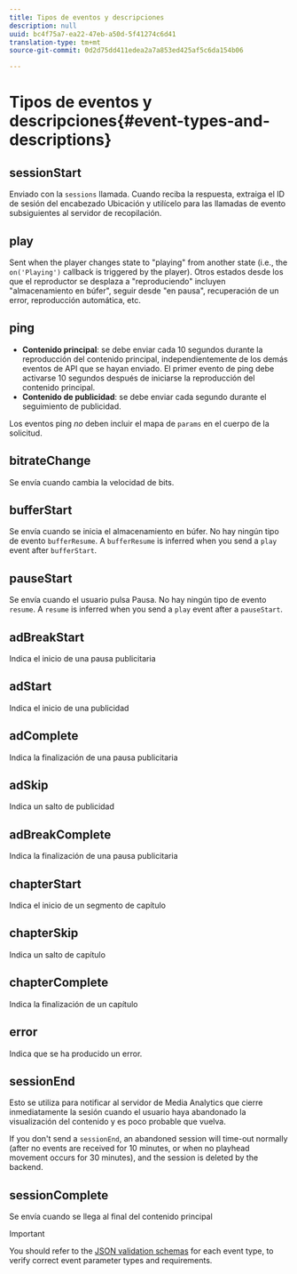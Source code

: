 ```yaml
---
title: Tipos de eventos y descripciones
description: null
uuid: bc4f75a7-ea22-47eb-a50d-5f41274c6d41
translation-type: tm+mt
source-git-commit: 0d2d75dd411edea2a7a853ed425af5c6da154b06

---
```



# Tipos de eventos y descripciones{#event-types-and-descriptions}

## sessionStart

Enviado con la `sessions` llamada. Cuando reciba la respuesta, extraiga el ID de sesión del encabezado Ubicación y utilícelo para las llamadas de evento subsiguientes al servidor de recopilación.

## play

Sent when the player changes state to "playing" from another state (i.e., the `on('Playing')` callback is triggered by the player). Otros estados desde los que el reproductor se desplaza a "reproduciendo" incluyen "almacenamiento en búfer", seguir desde "en pausa", recuperación de un error, reproducción automática, etc.

## ping

* **Contenido principal**: se debe enviar cada 10 segundos durante la reproducción del contenido principal, independientemente de los demás eventos de API que se hayan enviado. El primer evento de ping debe activarse 10 segundos después de iniciarse la reproducción del contenido principal.
* **Contenido de publicidad**: se debe enviar cada segundo durante el seguimiento de publicidad.

Los eventos ping *no* deben incluir el mapa de `params` en el cuerpo de la solicitud.

## bitrateChange

Se envía cuando cambia la velocidad de bits.

## bufferStart

Se envía cuando se inicia el almacenamiento en búfer. No hay ningún tipo de evento `bufferResume`. A `bufferResume` is inferred when you send a `play` event after `bufferStart`.

## pauseStart

Se envía cuando el usuario pulsa Pausa. No hay ningún tipo de evento `resume`. A `resume` is inferred when you send a `play` event after a `pauseStart`.

## adBreakStart

Indica el inicio de una pausa publicitaria

## adStart

Indica el inicio de una publicidad

## adComplete

Indica la finalización de una pausa publicitaria

## adSkip

Indica un salto de publicidad

## adBreakComplete

Indica la finalización de una pausa publicitaria

## chapterStart

Indica el inicio de un segmento de capítulo

## chapterSkip

Indica un salto de capítulo

## chapterComplete

Indica la finalización de un capítulo

## error

Indica que se ha producido un error.

## sessionEnd

Esto se utiliza para notificar al servidor de Media Analytics que cierre inmediatamente la sesión cuando el usuario haya abandonado la visualización del contenido y es poco probable que vuelva.

If you don't send a `sessionEnd`, an abandoned session will time-out normally (after no events are received for 10 minutes, or when no playhead movement occurs for 30 minutes), and the session is deleted by the backend.

## sessionComplete

Se envía cuando se llega al final del contenido principal

>[!IMPORTANT]
>
>You should refer to the [JSON validation schemas](/help/media-collection-api/mc-api-ref/mc-api-json-validation.md) for each event type, to verify correct event parameter types and requirements.

